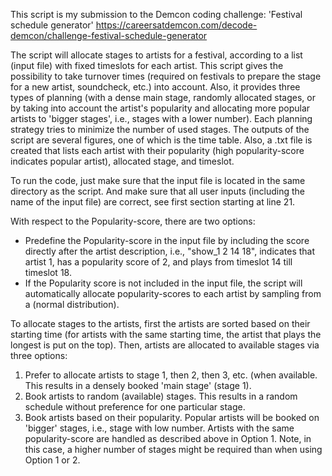 This script is my submission to the Demcon coding challenge: 'Festival 
schedule generator' 
https://careersatdemcon.com/decode-demcon/challenge-festival-schedule-generator

The script will allocate stages to artists for a festival, according to a 
list (input file) with fixed timeslots for each artist. This script gives 
the possibility to take turnover times (required on festivals to prepare 
the stage for a new artist, soundcheck, etc.) into account. Also, it 
provides three types of planning (with a dense main stage, randomly 
allocated stages, or by taking into account the artist's popularity and 
allocating more popular artists to 'bigger stages', i.e., stages with a 
lower number). Each planning strategy tries to minimize the number of used 
stages. The outputs of the script are several figures, one of which is the 
time table. Also, a .txt file is created that lists each artist with their 
popularity (high popularity-score indicates popular 
artist), allocated stage, and timeslot.

To run the code, just make sure that the input file is located in the same 
directory as the script. And make sure that all user inputs (including the 
name of the input file) are correct, see first section starting at line 21.

With respect to the Popularity-score, there are two options:
 -  Predefine the Popularity-score in the input file by including the score 
    directly after the artist description, i.e., "show_1 2 14 18", 
    indicates that artist 1, has a popularity score of 2, and plays from 
    timeslot 14 till timeslot 18.
 -  If the Popularity score is not included in the input file, the script 
    will automatically allocate popularity-scores to each artist by 
    sampling from a (normal distribution). 

To allocate stages to the artists, first the artists are sorted based on 
their starting time (for artists with the same starting time, the artist 
that plays the longest is put on the top). Then, artists are allocated to
available stages via three options:
 1. Prefer to allocate artists to stage 1, then 2, then 3, etc. (when 
    available. This results in a densely booked 'main stage' (stage 1).
 2. Book artists to random (available) stages. This results in a random 
    schedule without preference for one particular stage.  
 3. Book artists based on their popularity. Popular artists will be booked 
    on 'bigger' stages, i.e., stage with low number. Artists with the same 
    popularity-score are handled as described above in Option 1. Note, in 
    this case, a higher number of stages might be required than when using 
    Option 1 or 2.

